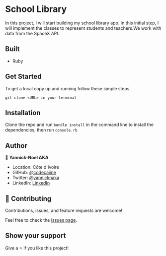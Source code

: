 # School Library

In this project, I will start building my school library app. In this initial step, I will implement the classes to represent students and teachers.We work with  data from the SpaceX API.

## Built 

- Ruby


## Get Started

To get a local copy up and running follow these simple steps.
   ```
   git clone <URL> in your terminal
   ```

## Installation
Clone the repo and run `bundle install` in the command line to install the dependencies, then run `console.rb`

## Author

👤 **Yannick-Noel AKA**

- Location: Côte d'Ivoire
- GitHub: [@codecaiine](https://github.com/codecaiine)
- Twitter: [@yannicknaka](https://twitter.com/yannicknaka)
- LinkedIn: [LinkedIn](https://www.linkedin.com/in/yannick-no%C3%ABl-aka/)

## 🤝 Contributing

Contributions, issues, and feature requests are welcome!

Feel free to check the [issues page](https://github.com/codecaiine/oop-school-library/issues).

## Show your support

Give a ⭐️ if you like this project!
